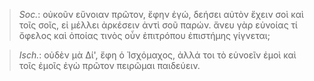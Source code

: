 

>  *Soc.*: οὐκοῦν εὔνοιαν πρῶτον, ἔφην ἐγώ, δεήσει αὐτὸν ἔχειν σοὶ καὶ τοῖς σοῖς, εἰ μέλλει ἀρκέσειν ἀντὶ σοῦ παρών. ἄνευ γὰρ εὐνοίας τί ὄφελος καὶ ὁποίας τινὸς οὖν ἐπιτρόπου ἐπιστήμης γίγνεται;



>  *Isch.*: οὐδὲν μὰ Δί', ἔφη ὁ Ἰσχόμαχος, ἀλλά τοι τὸ εὐνοεῖν ἐμοὶ καὶ τοῖς ἐμοῖς ἐγὼ πρῶτον πειρῶμαι παιδεύειν.